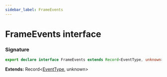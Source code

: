 ```yaml
---
sidebar_label: FrameEvents
---
```


# FrameEvents interface

### Signature

```typescript
export declare interface FrameEvents extends Record<EventType, unknown>
```

**Extends:** Record&lt;[EventType](./puppeteer.eventtype.md), unknown&gt;
